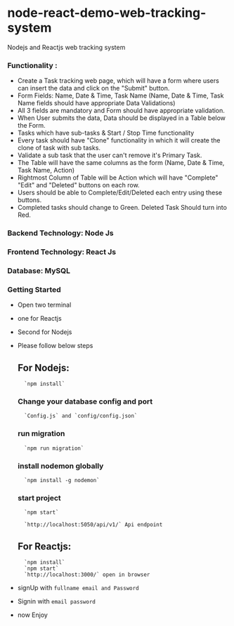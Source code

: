 # node-react-demo-web-tracking-system
Nodejs and Reactjs web tracking system

### Functionality :

- Create a Task tracking web page, which will have a form where users can insert the data and click on the "Submit" button.
- Form Fields: Name, Date & Time, Task Name (Name, Date & Time, Task Name fields should have appropriate Data Validations)
- All 3 fields are mandatory and Form should have appropriate validation.
- When User submits the data, Data should be displayed in a Table below the Form.
- Tasks which have sub-tasks & Start / Stop Time functionality
- Every task should have "Clone" functionality in which it will create the clone of task with sub tasks.
- Validate a sub task that the user can't remove it's Primary Task.
- The Table will have the same columns as the form (Name, Date & Time, Task Name, Action)
- Rightmost Column of Table will be Action which will have "Complete" "Edit" and "Deleted" buttons on each row.
- Users should be able to Complete/Edit/Deleted each entry using these buttons.
- Completed tasks should change to Green. Deleted Task Should turn into Red.

### Backend Technology: Node Js
### Frontend Technology: React Js
### Database: MySQL


### Getting Started 

- Open two terminal 
- one for Reactjs
- Second for Nodejs
- Please follow below steps

    ## For Nodejs: 

        `npm install`

    ### Change your database config and port 

        `Config.js` and `config/config.json` 

    ### run migration 

        `npm run migration`

    ### install nodemon globally

        `npm install -g nodemon`

    ### start project 

        `npm start`

        `http://localhost:5050/api/v1/` Api endpoint

    ## For Reactjs: 

        `npm install`
        `npm start`
        `http://localhost:3000/` open in browser

- signUp with `fullname email and Password`
- Signin with `email password`
- now Enjoy 

